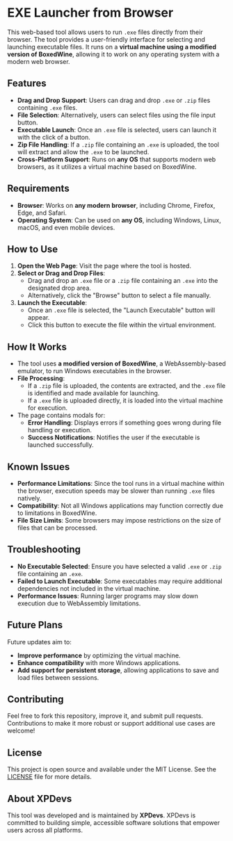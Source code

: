 # EXE Launcher from Browser  

This web-based tool allows users to run `.exe` files directly from their browser. The tool provides a user-friendly interface for selecting and launching executable files. It runs on a **virtual machine using a modified version of BoxedWine**, allowing it to work on any operating system with a modern web browser.  

## Features  

- **Drag and Drop Support**: Users can drag and drop `.exe` or `.zip` files containing `.exe` files.  
- **File Selection**: Alternatively, users can select files using the file input button.  
- **Executable Launch**: Once an `.exe` file is selected, users can launch it with the click of a button.  
- **Zip File Handling**: If a `.zip` file containing an `.exe` is uploaded, the tool will extract and allow the `.exe` to be launched.  
- **Cross-Platform Support**: Runs on **any OS** that supports modern web browsers, as it utilizes a virtual machine based on BoxedWine.  

## Requirements  

- **Browser**: Works on **any modern browser**, including Chrome, Firefox, Edge, and Safari.  
- **Operating System**: Can be used on **any OS**, including Windows, Linux, macOS, and even mobile devices.  

## How to Use  

1. **Open the Web Page**: Visit the page where the tool is hosted.  
2. **Select or Drag and Drop Files**:  
    - Drag and drop an `.exe` file or a `.zip` file containing an `.exe` into the designated drop area.  
    - Alternatively, click the "Browse" button to select a file manually.  
3. **Launch the Executable**:  
    - Once an `.exe` file is selected, the "Launch Executable" button will appear.  
    - Click this button to execute the file within the virtual environment.  

## How It Works  

- The tool uses **a modified version of BoxedWine**, a WebAssembly-based emulator, to run Windows executables in the browser.  
- **File Processing**:  
    - If a `.zip` file is uploaded, the contents are extracted, and the `.exe` file is identified and made available for launching.  
    - If a `.exe` file is uploaded directly, it is loaded into the virtual machine for execution.  
- The page contains modals for:  
    - **Error Handling**: Displays errors if something goes wrong during file handling or execution.  
    - **Success Notifications**: Notifies the user if the executable is launched successfully.  

## Known Issues  

- **Performance Limitations**: Since the tool runs in a virtual machine within the browser, execution speeds may be slower than running `.exe` files natively.  
- **Compatibility**: Not all Windows applications may function correctly due to limitations in BoxedWine.  
- **File Size Limits**: Some browsers may impose restrictions on the size of files that can be processed.  

## Troubleshooting  

- **No Executable Selected**: Ensure you have selected a valid `.exe` or `.zip` file containing an `.exe`.  
- **Failed to Launch Executable**: Some executables may require additional dependencies not included in the virtual machine.  
- **Performance Issues**: Running larger programs may slow down execution due to WebAssembly limitations.  

## Future Plans  

Future updates aim to:  
- **Improve performance** by optimizing the virtual machine.  
- **Enhance compatibility** with more Windows applications.  
- **Add support for persistent storage**, allowing applications to save and load files between sessions.  

## Contributing  

Feel free to fork this repository, improve it, and submit pull requests. Contributions to make it more robust or support additional use cases are welcome!  

## License  

This project is open source and available under the MIT License. See the [LICENSE](LICENSE) file for more details.  

## About XPDevs  

This tool was developed and is maintained by **XPDevs**. XPDevs is committed to building simple, accessible software solutions that empower users across all platforms.